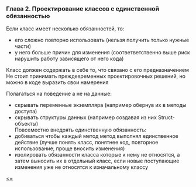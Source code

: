 ### Глава 2. Проектирование классов с единственной обязанностью
Если класс имеет несколько обязанностей, то:
- его сложно повторно использовать (нельзя получить только нужные части)
- у него больше причин для изменения (соответветственно выше риск нарушить работу зависящего от него кода)  

Класс должен содержать в себе то, что связано с его предназначением  
Не стоит принимать преждевременных проектировочных решений, но можно в коде выразить свои намерения  

Полагаться на поведение а не на данные:  
- скрывать переменные экземпляра (например обернув их в методы доступа)
- скрывать структуры данных (например создавая из них Struct-объекты)  
Повсеместно внедрять единственную обязанность:
- добиваться чтобы каждый метод метод выполнял единственное действие (лучше понять класс, понятнее код, повторное использование, проще вносить изменения)
- изолировать обязанности класса которые к нему не относятся, а затем выносить их в отдельный класс, если новые поступающие изменения уже не относятся к изначальному классу
  
[<=](../readme.md)